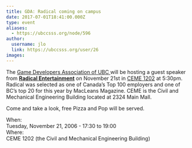 ```yaml
---
title: GDA: Radical coming on campus 
date: 2017-07-01T18:41:00.000Z
type: event
aliases:
  - https://ubccsss.org/node/596
author:
  username: jlo
  link: https://ubccsss.org/user/26
images:
---
```


<div class="field field-name-body field-type-text-with-summary field-label-hidden"><div class="field-items"><div class="field-item even"><p>The <a href="http://www.gdaubc.com">Game Developers Association of UBC </a> will be hosting a guest speaker from <a href="http://www.radical.ca/"><strong>Radical Entertainment</strong></a> on November 21st in <a href="http://regi4.adm.ubc.ca/classroomservices/function/viewlocation?userEvent=ShowLocation&amp;buildingID=CEME&amp;roomID=1202">CEME 1202</a> at 5:30pm. Radical was selected as one of Canada&#x2019;s Top 100 employers and one of BC&#x2019;s top 20 for this year by MacLeans Magazine.  CEME is the Civil and Mechanical Engineering Building located at 2324 Main Mall.  </p>
<p>Come and take a look,  free Pizza and Pop will be served.</p>
</div></div></div><div class="field field-name-field-dates field-type-datetime field-label-above"><div class="field-label">When:&#xA0;</div><div class="field-items"><div class="field-item even"><span class="date-display-single">Tuesday, November 21, 2006 - <span class="date-display-range"><span class="date-display-start">17:30</span> to <span class="date-display-end">19:00</span></span></span></div></div></div><div class="field field-name-field-location field-type-text field-label-above"><div class="field-label">Where:&#xA0;</div><div class="field-items"><div class="field-item even">CEME 1202 (the Civil and Mechanical Engineering Building)</div></div></div>    <footer>
          </footer>